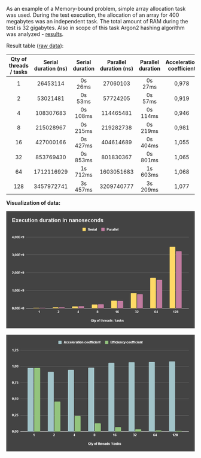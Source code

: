 As an example of a Memory-bound problem, simple array allocation task was used.
During the test execution, the allocation of an array for 400 megabytes was an independent task.
The total amount of RAM during the test is 32 gigabytes. Also in scope of this task Argon2 hashing algorithm was analyzed - [results](../hashing/results.md).

Result table ([raw data](results.csv)):

| Qty of threads / tasks | Serial duration (ns) | Serial duration      | Parallel duration (ns) | Parallel duration      | Acceleration coefficient | Efficiency coefficient |
| :--------------------: | :------------------: | :------------------: | :--------------------: | :--------------------: | :----------------------: | :-------------------:  |
| 1                      | 26453114             | 0s 26ms              | 27060103               | 0s 27ms                | 0,978                    | 0,978                  |
| 2                      | 53021481             | 0s 53ms              | 57724205               | 0s 57ms                | 0,919                    | 0,459                  |
| 4                      | 108307683            | 0s 108ms             | 114465481              | 0s 114ms               | 0,946                    | 0,237                  |
| 8                      | 215028967            | 0s 215ms             | 219282738              | 0s 219ms               | 0,981                    | 0,123                  |
| 16                     | 427000166            | 0s 427ms             | 404614689              | 0s 404ms               | 1,055                    | 0,066                  |
| 32                     | 853769430            | 0s 853ms             | 801830367              | 0s 801ms               | 1,065                    | 0,033                  |
| 64                     | 1712116929           | 1s 712ms             | 1603051683             | 1s 603ms               | 1,068                    | 0,017                  |
| 128                    | 3457972741           | 3s 457ms             | 3209740777             | 3s 209ms               | 1,077                    | 0,008                  |

**Visualization of data:**

![Execution duration](charts/executionDuration.png)

![Coefficients](charts/coefficients.png)